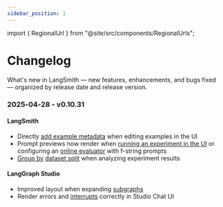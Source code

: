 ```yaml
---
sidebar_position: 1
---
```


import { RegionalUrl } from "@site/src/components/RegionalUrls";

# Changelog

What's new in LangSmith — new features, enhancements, and bugs fixed — organized by release date and release version.

### 2025‑04‑28 - v0.10.31

#### LangSmith

- Directly [add example metadata](/evaluation/how_to_guides/manage_datasets_in_application#edit-example-metadata) when editing examples in the UI
- Prompt previews now render when [running an experiment in the UI](/evaluation/how_to_guides/run_evaluation_from_prompt_playground) or configuring an [online evaluator](/observability/how_to_guides/online_evaluations) with f-string prompts
- [Group by](/evaluation/how_to_guides/analyze_single_experiment#group-results-by-metadata) [dataset split](/evaluation/how_to_guides/manage_datasets_in_application#create-and-manage-dataset-splits) when analyzing experiment results

#### LangGraph Studio

- Improved layout when expanding [subgraphs](https://langchain-ai.github.io/langgraph/how-tos/subgraph/?h=subgraph)
- Render errors and [interrupts](https://langchain-ai.github.io/langgraph/concepts/human_in_the_loop/?h=#interrupt) correctly in Studio Chat UI
